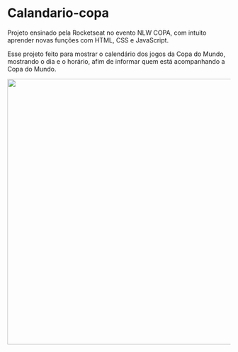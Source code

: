 # Calandario-copa
Projeto ensinado pela Rocketseat no evento NLW COPA, com intuito aprender novas funções com HTML, CSS e JavaScript.

Esse projeto feito para mostrar o calendário dos jogos da Copa do Mundo, mostrando o dia e o horário, afim de informar quem está acompanhando a Copa do Mundo.

<div align="center">
  <a href="https://github.com/rafaballerini">
  <img height="600em" src="https://cdn.discordapp.com/attachments/715870834249564192/1037902601435484311/img_03-11-22.jpeg"/>
</div>
